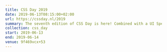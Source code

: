 ```yaml
---
title: CSS Day 2019
date: 2019-06-13T08:15:00+02:00
url: https://cssday.nl/2019
summary: The seventh edition of CSS Day is here! Combined with a UI Special on Thursday, it promises to be even more fun than the sixth edition!
collection: css_day
start: 2019-06-13
end: 2019-06-14
venue: 9f469vcx+53
---
```

